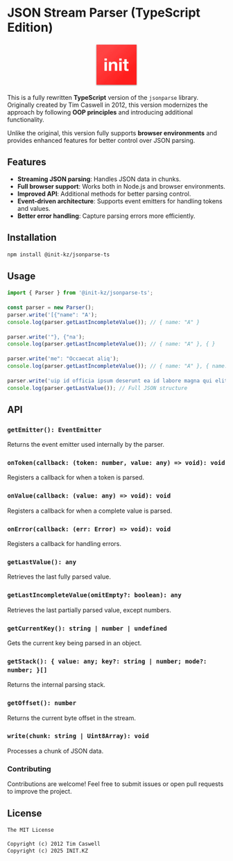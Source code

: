 # JSON Stream Parser (TypeScript Edition)

<p align="center">
  <img src="assets/favicon.svg" width="100" height="100" alt="Logo">
</p>

This is a fully rewritten **TypeScript** version of the `jsonparse` library.
Originally created by Tim Caswell in 2012, this version modernizes the approach by following **OOP principles** and introducing additional functionality.

Unlike the original, this version fully supports **browser environments** and provides enhanced features for better control over JSON parsing.

## Features

- **Streaming JSON parsing**: Handles JSON data in chunks.
- **Full browser support**: Works both in Node.js and browser environments.
- **Improved API**: Additional methods for better parsing control.
- **Event-driven architecture**: Supports event emitters for handling tokens and values.
- **Better error handling**: Capture parsing errors more efficiently.

## Installation

```sh
npm install @init-kz/jsonparse-ts
```

## Usage

```ts
import { Parser } from '@init-kz/jsonparse-ts';

const parser = new Parser();
parser.write('[{"name": "A');
console.log(parser.getLastIncompleteValue()); // { name: "A" }

parser.write('"}, {"na');
console.log(parser.getLastIncompleteValue()); // { name: "A" }, { }

parser.write('me": "Occaecat aliq');
console.log(parser.getLastIncompleteValue()); // { name: "A" }, { name: "Occaecat aliq" }

parser.write('uip id officia ipsum deserunt ea id labore magna qui elit dolore consectetur dolore.');
console.log(parser.getLastValue()); // Full JSON structure
```

## API

### `getEmitter(): EventEmitter`
Returns the event emitter used internally by the parser.

### `onToken(callback: (token: number, value: any) => void): void`
Registers a callback for when a token is parsed.

### `onValue(callback: (value: any) => void): void`
Registers a callback for when a complete value is parsed.

### `onError(callback: (err: Error) => void): void`
Registers a callback for handling errors.

### `getLastValue(): any`
Retrieves the last fully parsed value.

### `getLastIncompleteValue(omitEmpty?: boolean): any`
Retrieves the last partially parsed value, except numbers.

### `getCurrentKey(): string | number | undefined`
Gets the current key being parsed in an object.

### `getStack(): { value: any; key?: string | number; mode?: number; }[]`
Returns the internal parsing stack.

### `getOffset(): number`
Returns the current byte offset in the stream.

### `write(chunk: string | Uint8Array): void`
Processes a chunk of JSON data.

### Contributing

Contributions are welcome! Feel free to submit issues or open pull requests to improve the project.

## License

```
The MIT License

Copyright (c) 2012 Tim Caswell
Copyright (c) 2025 INIT.KZ
```
